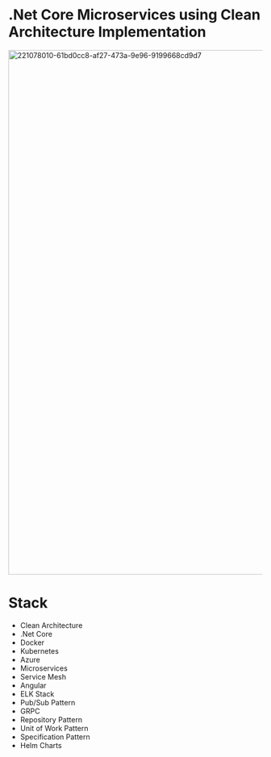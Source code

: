 # .Net Core Microservices using Clean Architecture Implementation
<img width="1040" alt="221078010-61bd0cc8-af27-473a-9e96-9199668cd9d7" src="https://github.com/fadoul1/EShopping/assets/28888141/d4117fd5-5271-4f3f-b237-513a2e8f34d3">

# Stack
* Clean Architecture
* .Net Core
* Docker
* Kubernetes
* Azure
* Microservices
* Service Mesh
* Angular
* ELK Stack
* Pub/Sub Pattern
* GRPC
* Repository Pattern
* Unit of Work Pattern
* Specification Pattern
* Helm Charts

